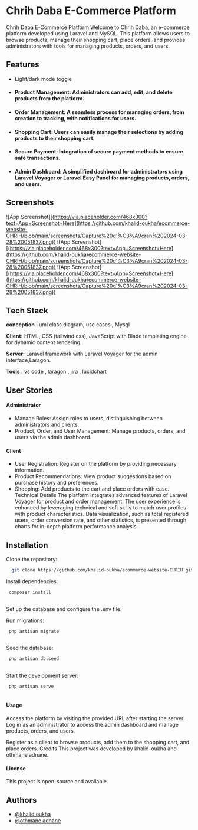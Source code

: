 
# Chrih Daba E-Commerce Platform

Chrih Daba E-Commerce Platform
Welcome to Chrih Daba, an e-commerce platform developed using Laravel and MySQL. This platform allows users to browse products, manage their shopping cart, place orders, and provides administrators with tools for managing products, orders, and users.

## Features

- Light/dark mode toggle
- #### Product Management: Administrators can add, edit, and delete products from the platform.
- #### Order Management: A seamless process for managing orders, from creation to tracking, with notifications for users.
- #### Shopping Cart: Users can easily manage their selections by adding products to their shopping cart.
- #### Secure Payment: Integration of secure payment methods to ensure safe transactions.

- #### Admin Dashboard: A simplified dashboard for administrators using Laravel Voyager or Laravel Easy Panel for managing products, orders, and users.

## Screenshots

![App Screenshot][(https://via.placeholder.com/468x300?text=App+Screenshot+Here](https://github.com/khalid-oukha/ecommerce-website-CHRIH/blob/main/screenshots/Capture%20d'%C3%A9cran%202024-03-28%20051837.png))
![App Screenshot][(https://via.placeholder.com/468x300?text=App+Screenshot+Here](https://github.com/khalid-oukha/ecommerce-website-CHRIH/blob/main/screenshots/Capture%20d'%C3%A9cran%202024-03-28%20051837.png))
![App Screenshot][(https://via.placeholder.com/468x300?text=App+Screenshot+Here](https://github.com/khalid-oukha/ecommerce-website-CHRIH/blob/main/screenshots/Capture%20d'%C3%A9cran%202024-03-28%20051837.png))


## Tech Stack
**conception** :  uml class diagram, use cases , Mysql

**Client:**  HTML, CSS (tailwind css), JavaScript with Blade templating engine for dynamic content rendering.

**Server:** Laravel framework with Laravel Voyager for the admin interface,Laragon.

**Tools** : vs code , laragon , jira , lucidchart

## User Stories

#### Administrator
 + Manage Roles: Assign roles to users, distinguishing between administrators and clients.
 + Product, Order, and User Management: Manage products, orders, and users via the admin dashboard.
#### Client
 + User Registration: Register on the platform by providing necessary information.
 + Product Recommendations: View product suggestions based on purchase history and preferences.
 + Shopping: Add products to the cart and place orders with ease.
Technical Details
The platform integrates advanced features of Laravel Voyager for product and order management. The user experience is enhanced by leveraging technical and soft skills to match user profiles with product characteristics. Data visualization, such as total registered users, order conversion rate, and other statistics, is presented through charts for in-depth platform performance analysis.

## Installation

Clone the repository:
```bash
  git clone https://github.com/khalid-oukha/ecommerce-website-CHRIH.git

```
Install dependencies:
```bash
 composer install
  
``` 
Set up the database and configure the .env file.

Run migrations:

```bash
 php artisan migrate
  
``` 
Seed the database: 

```bash
 php artisan db:seed
  
``` 

Start the development server:
```bash
 php artisan serve
  
```

#### Usage
Access the platform by visiting the provided URL after starting the server.
Log in as an administrator to access the admin dashboard and manage products, orders, and users.

Register as a client to browse products, add them to the shopping cart, and place orders.
Credits
This project was developed by khalid-oukha and othmane adnane.

#### License
This project is open-source and available.

## Authors

- [@khalid oukha](https://github.com/khalid-oukha)
- [@othmane adnane](https://github.com/adnaneoth)

